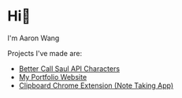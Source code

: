 <h1>Hi🙂</h1>

<p>I'm Aaron Wang</p>
<p>Projects I've made are: </p>
<ul>
<li><a href="https://github.com/1aaronw/bcs-characters">Better Call Saul API Characters</a></li>
  <li><a href="https://github.com/1aaronw/portfolior">My Portfolio Website</a></li>
<li><a href="https://github.com/1aaronw/Clipboard">Clipboard Chrome Extension (Note Taking App)</a></li>
</ul>

